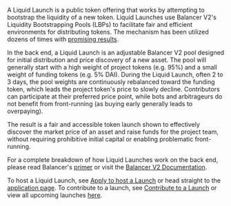 <!-- # LIQUID LAUNCH
 -->
A Liquid Launch is a public token offering that works by attempting to bootstrap the liquidity of a new token. Liquid Launches use Balancer V2's Liquidity Bootstrapping Pools (LBPs) to facilitate fair and efficient environments for distributing tokens. The mechanism has been utilized dozens of times with [promising results](https://medium.com/perpetual-protocol/everything-you-need-to-know-about-the-first-liquidity-bootstrapping-pool-lbp-60a61b368c82).

In the back end, a Liquid Launch is an adjustable Balancer V2 pool designed for initial distribution and price discovery of a new asset. The pool will generally start with a high weight of project tokens (e.g. 95%) and a small weight of funding tokens (e.g. 5% DAI). During the Liquid Launch, often 2 to 3 days, the pool weights are continuously rebalanced toward the funding token, which leads the project token's price to slowly decline. Contributors can participate at their preferred price point, while bots and arbitrageurs do not benefit from front-running (as buying early generally leads to overpaying).

The result is a fair and accessible token launch shown to effectively discover the market price of an asset and raise funds for the project team, without requiring prohibitive initial capital or enabling problematic front-running.

For a complete breakdown of how Liquid Launches work on the back end, please read Balancer's [primer](https://medium.com/balancer-protocol/a-primer-on-fair-token-launches-and-liquidity-bootstrapping-pools-11bab5ff33a2) or visit the [Balancer V2 Documentation](https://docs.balancer.fi/).

To host a Liquid Launch, see <a href="/documentation/host-a-launch">Apply to host a Launch</a> or head straight to the <a href="/register">application page</a>. To contribute to a launch, see <a href="/documentation/contribute-to-a-launch">Contribute to a Launch</a> or view all upcoming launches <a href="/launches">here</a>.